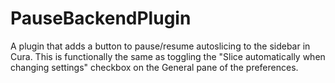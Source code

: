 # PauseBackendPlugin
A plugin that adds a button to pause/resume autoslicing to the sidebar in Cura.
This is functionally the same as toggling the "Slice automatically when changing settings" checkbox on the
General pane of the preferences.
